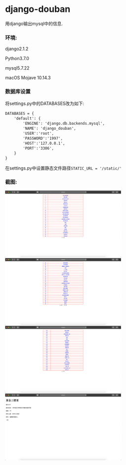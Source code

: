 # django-douban

用django输出mysql中的信息.

### 环境:

django2.1.2

Python3.7.0

mysql5.7.22

macOS Mojave 10.14.3


### 数据库设置 

将settings.py中的DATABASES改为如下:

```
DATABASES = {
    'default': {
        'ENGINE': 'django.db.backends.mysql',
        'NAME': 'django_douban',
        'USER':'root',
        'PASSWORD':'1997',
        'HOST':'127.0.0.1',
        'PORT':'3306',
    }
}
```


在settings.py中设置静态文件路径```STATIC_URL = '/static/'```

### 截图:

<img src="https://github.com/GGG1235/django-douban/blob/master/images/page1.png" width="375" alt="neofetch">

<img src="https://github.com/GGG1235/django-douban/blob/master/images/page2.png" width="375" alt="neofetch">

<img src="https://github.com/GGG1235/django-douban/blob/master/images/page3.png" width="375" alt="neofetch">

<img src="https://github.com/GGG1235/django-douban/blob/master/images/info.png" width="375" alt="neofetch">
